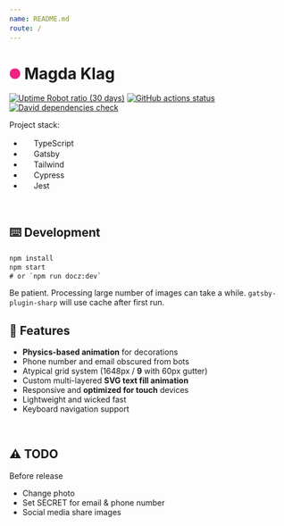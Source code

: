 ```yaml
---
name: README.md
route: /
---
```


# <img src="https://github.com/Tymek/klg/blob/master/src/images/icon.png" width=20 height=20/> Magda Klag

[![Uptime Robot ratio (30 days)](https://img.shields.io/uptimerobot/ratio/m786769186-976d1c00d57fc91b71fc6829?logo=Vercel&labelColor=111)](https://magdaklag.pl)
[![GitHub actions status](https://github.com/Tymek/klg/workflows/tests/badge.svg)](https://github.com/Tymek/klg/actions)
[![David dependencies check](https://img.shields.io/david/Tymek/klg?logo=RenovateBot)](https://github.com/Tymek/klg/blob/readme-update/package.json)

Project stack:
  - <img src="https://simpleicons.org/icons/typescript.svg" width=16 height=16/> TypeScript
  - <img src="https://simpleicons.org/icons/gatsby.svg" width=16 height=16/> Gatsby
  - <img src="https://simpleicons.org/icons/tailwindcss.svg" width=16 height=16/> Tailwind
  - <img src="https://simpleicons.org/icons/cypress.svg" width=16 height=16/> Cypress
  - <img src="https://simpleicons.org/icons/jest.svg" width=16 height=16/> Jest
<br/>

## ⌨️ Development

```shell
npm install
npm start
# or `npm run docz:dev`
```
Be patient. Processing large number of images can take a while. `gatsby-plugin-sharp` will use cache after first run.
<br/>

## 🍒 Features
  - **Physics-based animation** for decorations
  - Phone number and email obscured from bots
  - Atypical grid system (1648px / **9** with 60px gutter)
  - Custom multi-layered **SVG text fill animation**
  - Responsive and **optimized for touch** devices
  - Lightweight and wicked fast
  - Keyboard navigation support
<br/>

## ⚠️ TODO
Before release
  - Change photo
  - Set SECRET for email & phone number
  - Social media share images
<br/>

